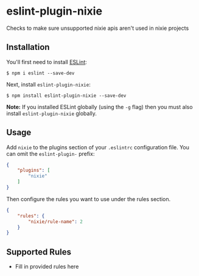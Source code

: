 # eslint-plugin-nixie

Checks to make sure unsupported nixie apis aren't used in nixie projects

## Installation

You'll first need to install [ESLint](http://eslint.org):

```
$ npm i eslint --save-dev
```

Next, install `eslint-plugin-nixie`:

```
$ npm install eslint-plugin-nixie --save-dev
```

**Note:** If you installed ESLint globally (using the `-g` flag) then you must also install `eslint-plugin-nixie` globally.

## Usage

Add `nixie` to the plugins section of your `.eslintrc` configuration file. You can omit the `eslint-plugin-` prefix:

```json
{
    "plugins": [
        "nixie"
    ]
}
```


Then configure the rules you want to use under the rules section.

```json
{
    "rules": {
        "nixie/rule-name": 2
    }
}
```

## Supported Rules

* Fill in provided rules here





